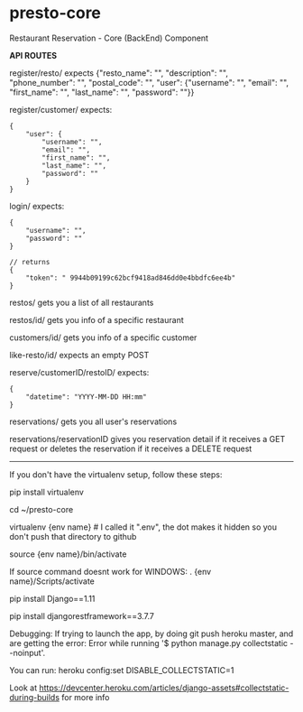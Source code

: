 # presto-core
Restaurant Reservation - Core (BackEnd) Component


**************API ROUTES**************

register/resto/		expects {"resto_name": "", "description": "", "phone_number": "", "postal_code": "", "user": {"username": "", "email": "", "first_name": "", "last_name": "", "password": ""}}

register/customer/	expects:
```
{
	"user": {
		"username": "",
		"email": "",
		"first_name": "",
		"last_name": "",
		"password": ""
	}
}
```

login/ 	expects:
```
{
	"username": "",
	"password": ""
}
 
// returns
{
	"token": " 9944b09199c62bcf9418ad846dd0e4bbdfc6ee4b"
}
 ```

restos/ 		gets you a list of all restaurants

restos/id/		gets you info of a specific restaurant
	
customers/id/		gets you info of a specific customer
	
like-resto/id/	expects an empty POST
	
reserve/customerID/restoID/	expects:
```
{
	"datetime": "YYYY-MM-DD HH:mm"
}
```
	
reservations/		gets you all user's reservations

reservations/reservationID 	gives you reservation detail if it receives a GET request or deletes the reservation if it receives a DELETE request		

**************************************

If you don't have the virtualenv setup, follow these steps:

pip install virtualenv

cd ~/presto-core

virtualenv {env name} # I called it ".env", the dot makes it hidden so you don't push that directory to github

source {env name}/bin/activate

If source command doesnt work for WINDOWS:
. {env name}/Scripts/activate
	


pip install Django==1.11

pip install djangorestframework==3.7.7


Debugging:  If trying to launch the app, by doing git push heroku master, and are getting the error: 
	Error while running '$ python manage.py collectstatic --noinput'.

You can run:
	heroku config:set DISABLE_COLLECTSTATIC=1

Look at https://devcenter.heroku.com/articles/django-assets#collectstatic-during-builds for more info
